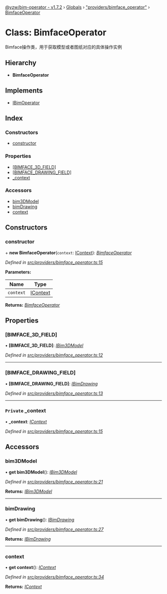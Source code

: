 [@yzw/bim-operator - v1.7.2](../README.md) › [Globals](../globals.md) › ["providers/bimface_operator"](../modules/_providers_bimface_operator_.md) › [BimfaceOperator](_providers_bimface_operator_.bimfaceoperator.md)

# Class: BimfaceOperator

Bimface操作类，用于获取模型或者图纸对应的具体操作实例

## Hierarchy

* **BimfaceOperator**

## Implements

* [IBimOperator](../interfaces/_interface_.ibimoperator.md)

## Index

### Constructors

* [constructor](_providers_bimface_operator_.bimfaceoperator.md#constructor)

### Properties

* [[BIMFACE_3D_FIELD]](_providers_bimface_operator_.bimfaceoperator.md#[bimface_3d_field])
* [[BIMFACE_DRAWING_FIELD]](_providers_bimface_operator_.bimfaceoperator.md#[bimface_drawing_field])
* [_context](_providers_bimface_operator_.bimfaceoperator.md#private-_context)

### Accessors

* [bim3DModel](_providers_bimface_operator_.bimfaceoperator.md#bim3dmodel)
* [bimDrawing](_providers_bimface_operator_.bimfaceoperator.md#bimdrawing)
* [context](_providers_bimface_operator_.bimfaceoperator.md#context)

## Constructors

###  constructor

\+ **new BimfaceOperator**(`context`: [IContext](../interfaces/_interface_.icontext.md)): *[BimfaceOperator](_providers_bimface_operator_.bimfaceoperator.md)*

*Defined in [src/providers/bimface_operator.ts:15](https://github.com/youkaisteve/bim-operator/blob/e2ba6fb/src/providers/bimface_operator.ts#L15)*

**Parameters:**

Name | Type |
------ | ------ |
`context` | [IContext](../interfaces/_interface_.icontext.md) |

**Returns:** *[BimfaceOperator](_providers_bimface_operator_.bimfaceoperator.md)*

## Properties

###  [BIMFACE_3D_FIELD]

• **[BIMFACE_3D_FIELD]**: *[IBim3DModel](../interfaces/_interface_.ibim3dmodel.md)*

*Defined in [src/providers/bimface_operator.ts:12](https://github.com/youkaisteve/bim-operator/blob/e2ba6fb/src/providers/bimface_operator.ts#L12)*

___

###  [BIMFACE_DRAWING_FIELD]

• **[BIMFACE_DRAWING_FIELD]**: *[IBimDrawing](../interfaces/_interface_.ibimdrawing.md)*

*Defined in [src/providers/bimface_operator.ts:13](https://github.com/youkaisteve/bim-operator/blob/e2ba6fb/src/providers/bimface_operator.ts#L13)*

___

### `Private` _context

• **_context**: *[IContext](../interfaces/_interface_.icontext.md)*

*Defined in [src/providers/bimface_operator.ts:15](https://github.com/youkaisteve/bim-operator/blob/e2ba6fb/src/providers/bimface_operator.ts#L15)*

## Accessors

###  bim3DModel

• **get bim3DModel**(): *[IBim3DModel](../interfaces/_interface_.ibim3dmodel.md)*

*Defined in [src/providers/bimface_operator.ts:21](https://github.com/youkaisteve/bim-operator/blob/e2ba6fb/src/providers/bimface_operator.ts#L21)*

**Returns:** *[IBim3DModel](../interfaces/_interface_.ibim3dmodel.md)*

___

###  bimDrawing

• **get bimDrawing**(): *[IBimDrawing](../interfaces/_interface_.ibimdrawing.md)*

*Defined in [src/providers/bimface_operator.ts:27](https://github.com/youkaisteve/bim-operator/blob/e2ba6fb/src/providers/bimface_operator.ts#L27)*

**Returns:** *[IBimDrawing](../interfaces/_interface_.ibimdrawing.md)*

___

###  context

• **get context**(): *[IContext](../interfaces/_interface_.icontext.md)*

*Defined in [src/providers/bimface_operator.ts:34](https://github.com/youkaisteve/bim-operator/blob/e2ba6fb/src/providers/bimface_operator.ts#L34)*

**Returns:** *[IContext](../interfaces/_interface_.icontext.md)*

